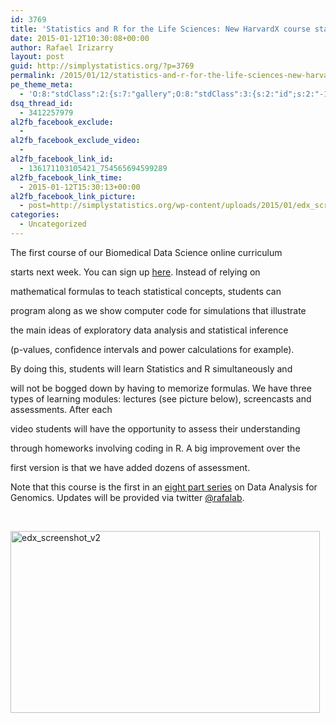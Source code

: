 ```yaml
---
id: 3769
title: 'Statistics and R for the Life Sciences: New HarvardX course starts January 19'
date: 2015-01-12T10:30:08+00:00
author: Rafael Irizarry
layout: post
guid: http://simplystatistics.org/?p=3769
permalink: /2015/01/12/statistics-and-r-for-the-life-sciences-new-harvardx-course-starts-january-19/
pe_theme_meta:
  - 'O:8:"stdClass":2:{s:7:"gallery";O:8:"stdClass":3:{s:2:"id";s:2:"-1";s:5:"width";s:0:"";s:6:"height";s:0:"";}s:5:"video";O:8:"stdClass":1:{s:2:"id";s:2:"-1";}}'
dsq_thread_id:
  - 3412257979
al2fb_facebook_exclude:
  - 
al2fb_facebook_exclude_video:
  - 
al2fb_facebook_link_id:
  - 136171103105421_754565694599289
al2fb_facebook_link_time:
  - 2015-01-12T15:30:13+00:00
al2fb_facebook_link_picture:
  - post=http://simplystatistics.org/wp-content/uploads/2015/01/edx_screenshot_v2-1024x603.png
categories:
  - Uncategorized
---
```

The first course of our Biomedical Data Science online curriculum
  
starts next week. You can sign up [here](https://www.edx.org/course/statistics-r-life-sciences-harvardx-ph525-1x). Instead of relying on
  
mathematical formulas to teach statistical concepts, students can
  
program along as we show computer code for simulations that illustrate
  
the main ideas of exploratory data analysis and statistical inference
  
(p-values, confidence intervals and power calculations for example).
  
By doing this, students will learn Statistics and R simultaneously and
  
will not be bogged down by having to memorize formulas. We have three types of learning modules: lectures (see picture below), screencasts and assessments. After each
  
video students will have the opportunity to assess their understanding
  
through homeworks involving coding in R. A big improvement over the
  
first version is that we have added dozens of assessment.

Note that this course is the first in an [eight part series](http://simplystatistics.org/2014/03/31/data-analysis-for-genomic-edx-course/) on Data Analysis for Genomics. Updates will be provided via twitter [@rafalab](https://twitter.com/rafalab).

&nbsp;

[<img class="alignnone size-large wp-image-3773" src="http://simplystatistics.org/wp-content/uploads/2015/01/edx_screenshot_v2-1024x603.png" alt="edx_screenshot_v2" width="495" height="291" srcset="http://simplystatistics.org/wp-content/uploads/2015/01/edx_screenshot_v2-300x176.png 300w, http://simplystatistics.org/wp-content/uploads/2015/01/edx_screenshot_v2-1024x603.png 1024w, http://simplystatistics.org/wp-content/uploads/2015/01/edx_screenshot_v2-260x153.png 260w, http://simplystatistics.org/wp-content/uploads/2015/01/edx_screenshot_v2.png 1298w" sizes="(max-width: 495px) 100vw, 495px" />](http://simplystatistics.org/wp-content/uploads/2015/01/edx_screenshot_v2.png)